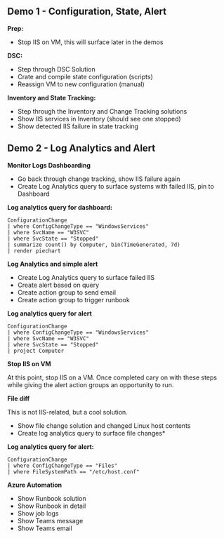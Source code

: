 ## Demo 1 - Configuration, State, Alert

**Prep:**

- Stop IIS on VM, this will surface later in the demos

**DSC:**

- Step through DSC Solution
- Crate  and compile state configuration (scripts)
- Reassign VM to new configuration (manual)

**Inventory and State Tracking:**

- Step through the Inventory and Change Tracking solutions
- Show IIS services in Inventory (should see one stopped)
- Show detected IIS failure in state tracking

## Demo 2 - Log Analytics and Alert

**Monitor Logs Dashboarding**

- Go back through change tracking, show IIS failure again
- Create Log Analytics query to surface systems with failed IIS, pin to Dashboard

**Log analytics query for dashboard:**

```
ConfigurationChange
| where ConfigChangeType == "WindowsServices"
| where SvcName == "W3SVC"
| where SvcState == "Stopped"
| summarize count() by Computer, bin(TimeGenerated, 7d)
| render piechart
```

**Log Analytics and simple alert**

- Create Log Analytics query to surface failed IIS
- Create alert based on query
- Create action group to send email
- Create action group to trigger runbook

**Log analytics query for alert**

```
ConfigurationChange
| where ConfigChangeType == "WindowsServices"
| where SvcName == "W3SVC"
| where SvcState == "Stopped"
| project Computer
```

**Stop IIS on VM**

At this point, stop IIS on a VM. Once completed cary on with these steps while giving the alert action groups an opportunity to run.

**File diff**

This is not IIS-related, but a cool solution.

- Show file change solution and changed Linux host contents
- Create log analytics query to surface file changes*

**Log analytics query for alert:**

```
ConfigurationChange
| where ConfigChangeType == "Files"
| where FileSystemPath == "/etc/host.conf"
```

**Azure Automation**

- Show Runbook solution
- Show Runbook in detail
- Show job logs
- Show Teams message
- Show Teams email
